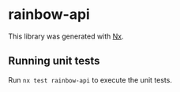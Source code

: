# rainbow-api

This library was generated with [Nx](https://nx.dev).

## Running unit tests

Run `nx test rainbow-api` to execute the unit tests.
